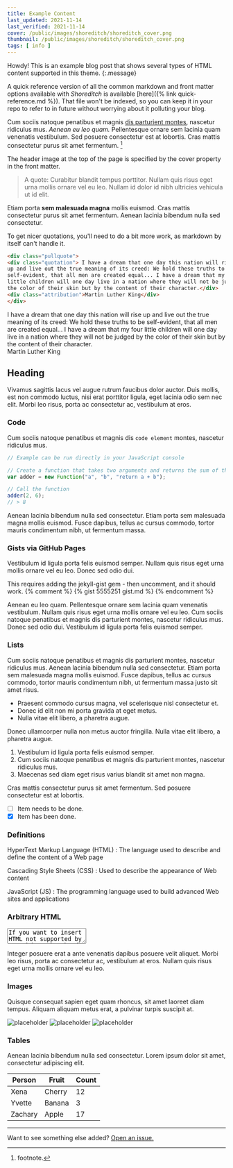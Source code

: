 ```yaml
---
title: Example Content
last_updated: 2021-11-14
last_verified: 2021-11-14
cover: /public/images/shoreditch/shoreditch_cover.png
thumbnail: /public/images/shoreditch/shoreditch_cover.png
tags: [ info ]
---
```


Howdy! This is an example blog post that shows several types of HTML content
supported in this theme.
{:.message}
<!--more-->
A quick reference version of all the common markdown and front matter options
available with _Shoreditch_ is available [here]({% link quick-reference.md %}).
That file won't be indexed, so you can keep it in your repo to refer to in
future without worrying about it polluting your blog.


Cum sociis natoque penatibus et magnis <a href="#">dis parturient montes</a>,
nascetur ridiculus mus. *Aenean eu leo quam.* Pellentesque ornare sem lacinia
quam venenatis vestibulum. Sed posuere consectetur est at lobortis. Cras mattis
consectetur purus sit amet fermentum. [^1]

[^1]: footnote.

The header image at the top of the page is specified by the cover property in
the front matter.

> A quote: Curabitur blandit tempus porttitor. Nullam quis risus eget urna mollis ornare vel eu leo. Nullam id dolor id nibh ultricies vehicula ut id elit.

Etiam porta **sem malesuada magna** mollis euismod. Cras mattis consectetur
purus sit amet fermentum. Aenean lacinia bibendum nulla sed consectetur.

To get nicer quotations, you'll need to do a bit more work, as markdown by
itself can't handle it.

~~~html
<div class="pullquote">
<div class="quotation"> I have a dream that one day this nation will rise
up and live out the true meaning of its creed: We hold these truths to be
self-evident, that all men are created equal... I have a dream that my four
little children will one day live in a nation where they will not be judged by
the color of their skin but by the content of their character.</div>
<div class="attribution">Martin Luther King</div>
</div>
~~~
<div class="pullquote">
<div class="quotation"> I have a dream that one day this nation will rise
up and live out the true meaning of its creed: We hold these truths to be
self-evident, that all men are created equal... I have a dream that my four
little children will one day live in a nation where they will not be judged by
the color of their skin but by the content of their character.</div>
<div class="attribution">Martin Luther King</div>
</div>

## Heading

Vivamus sagittis lacus vel augue rutrum faucibus dolor auctor. Duis mollis, est
non commodo luctus, nisi erat porttitor ligula, eget lacinia odio sem nec elit.
Morbi leo risus, porta ac consectetur ac, vestibulum at eros.

### Code

Cum sociis natoque penatibus et magnis dis `code element` montes, nascetur
ridiculus mus.

~~~ js
// Example can be run directly in your JavaScript console

// Create a function that takes two arguments and returns the sum of those arguments
var adder = new Function("a", "b", "return a + b");

// Call the function
adder(2, 6);
// > 8
~~~

Aenean lacinia bibendum nulla sed consectetur. Etiam porta sem malesuada
magna mollis euismod. Fusce dapibus, tellus ac cursus commodo, tortor mauris
condimentum nibh, ut fermentum massa.

### Gists via GitHub Pages

Vestibulum id ligula porta felis euismod semper. Nullam quis risus eget urna
mollis ornare vel eu leo. Donec sed odio dui.

This requires adding the jekyll-gist gem - then uncomment, and it should work.
{% comment %} {% gist 5555251 gist.md %} {% endcomment %}

Aenean eu leo quam. Pellentesque ornare sem lacinia quam venenatis vestibulum.
Nullam quis risus eget urna mollis ornare vel eu leo. Cum sociis natoque
penatibus et magnis dis parturient montes, nascetur ridiculus mus. Donec sed
odio dui. Vestibulum id ligula porta felis euismod semper.

### Lists

Cum sociis natoque penatibus et magnis dis parturient montes, nascetur ridiculus
mus. Aenean lacinia bibendum nulla sed consectetur. Etiam porta sem malesuada
magna mollis euismod. Fusce dapibus, tellus ac cursus commodo, tortor mauris
condimentum nibh, ut fermentum massa justo sit amet risus.

* Praesent commodo cursus magna, vel scelerisque nisl consectetur et.
* Donec id elit non mi porta gravida at eget metus.
* Nulla vitae elit libero, a pharetra augue.

Donec ullamcorper nulla non metus auctor fringilla. Nulla vitae elit libero, a
pharetra augue.

1. Vestibulum id ligula porta felis euismod semper.
2. Cum sociis natoque penatibus et magnis dis parturient montes, nascetur ridiculus mus.
3. Maecenas sed diam eget risus varius blandit sit amet non magna.

Cras mattis consectetur purus sit amet fermentum. Sed posuere consectetur est at lobortis.

- [ ] Item needs to be done.
- [x] Item has been done.

### Definitions
HyperText Markup Language (HTML)
: The language used to describe and define the content of a Web page

Cascading Style Sheets (CSS)
: Used to describe the appearance of Web content

JavaScript (JS)
: The programming language used to build advanced Web sites and applications

### Arbitrary HTML
<textarea>
If you want to insert HTML not supported by a markdown shorthand, you can
simply insert it into the document.
</textarea>

Integer posuere erat a ante venenatis dapibus posuere velit aliquet. Morbi leo
risus, porta ac consectetur ac, vestibulum at eros. Nullam quis risus eget urna
mollis ornare vel eu leo.

### Images

Quisque consequat sapien eget quam rhoncus, sit amet laoreet diam tempus.
Aliquam aliquam metus erat, a pulvinar turpis suscipit at.

![placeholder](https://via.placeholder.com/800x400 "Large example image")
![placeholder](https://via.placeholder.com/400x200 "Medium example image")
![placeholder](https://via.placeholder.com/200x200 "Small example image")

### Tables

Aenean lacinia bibendum nulla sed consectetur. Lorem ipsum dolor sit amet,
consectetur adipiscing elit.

Person | Fruit | Count
--- | --- | ---
Xena | Cherry | 12
Yvette | Banana | 3
Zachary | Apple | 17

-----

Want to see something else added? <a href="https://github.com/MEHColeman/shoreditch/issues/new">Open an issue.</a>
